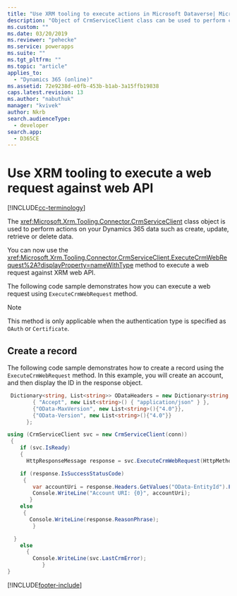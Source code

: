 ```yaml
---
title: "Use XRM tooling to execute actions in Microsoft Dataverse| MicrosoftDocs"
description: "Object of CrmServiceClient class can be used to perform create, retrieve, update and delete operations on Dynamics 365 data"
ms.custom: ""
ms.date: 03/20/2019
ms.reviewer: "pehecke"
ms.service: powerapps
ms.suite: ""
ms.tgt_pltfrm: ""
ms.topic: "article"
applies_to: 
  - "Dynamics 365 (online)"
ms.assetid: 72e9238d-e0fb-453b-b1ab-3a15ffb19838
caps.latest.revision: 13
ms.author: "nabuthuk"
manager: "kvivek"
author: Nkrb
search.audienceType: 
  - developer
search.app: 
  - D365CE
---
```

# Use XRM tooling to execute a web request against web API

[!INCLUDE[cc-terminology](../includes/cc-terminology.md)]

The <xref:Microsoft.Xrm.Tooling.Connector.CrmServiceClient> class object is used to perform actions on your Dynamics 365 data such as create, update, retrieve or delete data.

You can now use the <xref:Microsoft.Xrm.Tooling.Connector.CrmServiceClient.ExecuteCrmWebRequest%2A?displayProperty=nameWithType> method to execute a web request against XRM web API.

The following code sample demonstrates how you can execute a web request using `ExecuteCrmWebRequest` method.

>[!NOTE]
> This method is only applicable when the authentication type is specified as `OAuth` or `Certificate`.

## Create a record

The following code sample demonstrates how to create a record using the `ExecuteCrmWebRequest` method. In this example, you will create an account, and then display the ID in the response object.  

```csharp
 Dictionary<string, List<string>> ODataHeaders = new Dictionary<string, List<string>>() {
        { "Accept", new List<string>() { "application/json" } },
        {"OData-MaxVersion", new List<string>(){"4.0"}},
        {"OData-Version", new List<string>(){"4.0"}}
      };

using (CrmServiceClient svc = new CrmServiceClient(conn))
 {
    if (svc.IsReady)
    {
      HttpResponseMessage response = svc.ExecuteCrmWebRequest(HttpMethod.Get, "accounts?$select=name", "{ \"name\":\"Test Account\"}", ODataHeaders, "application/json");

    if (response.IsSuccessStatusCode)
     {
        var accountUri = response.Headers.GetValues("OData-EntityId").FirstOrDefault();
        Console.WriteLine("Account URI: {0}", accountUri);
       }
    else
     {
       Console.WriteLine(response.ReasonPhrase);
        }

  }
    else
      {
        Console.WriteLine(svc.LastCrmError);
           }
}
```

[!INCLUDE[footer-include](../../../includes/footer-banner.md)]